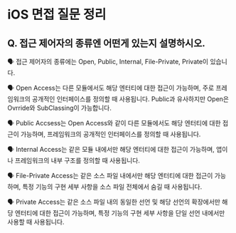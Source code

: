 # iOS 면접 질문 정리

## Q. 접근 제어자의 종류엔 어떤게 있는지 설명하시오.

🗣️ 접근 제어자의 종류에는 Open, Public, Internal, File-Private, Private이 있습니다.

🗣️ Open Access는 다른 모듈에서도 해당 엔터티에 대한 접근이 가능하며, 주로 프레임워크의 공개적인 인터페이스를 정의할 때 사용됩니다. Public과 유사하지만 Open은 Ovrride와 SubClassing이 가능합니다.

🗣️ Public Accsess는 Open Access와 같이 다른 모듈에서도 해당 엔터티에 대한 접근이 가능하며, 프레임워크의 공개적인 인터페이스를 정의할 때 사용됩니다.

🗣️ Internal Access는 같은 모듈 내에서만 해당 엔터티에 대한 접근이 가능하며, 앱이나 프레임워크의 내부 구조를 정의할 때 사용됩니다.

🗣️ File-Private Access는 같은 소스 파일 내에서만 해당 엔터티에 대한 접근이 가능하며, 특정 기능의 구현 세부 사항을 소스 파일 전체에서 숨길 때 사용됩니다.

🗣️ Private Access는 같은 소스 파일 내의 동일한 선언 및 해당 선언의 확장에서만 해당 엔터티에 대한 접근이 가능하며, 특정 기능의 구현 세부 사항을 단일 선언 내에서만 사용할 때 사용됩니다.

